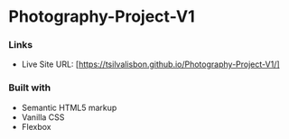 # Photography-Project-V1 

### Links
- Live Site URL: [https://tsilvalisbon.github.io/Photography-Project-V1/]

### Built with

- Semantic HTML5 markup
- Vanilla CSS
- Flexbox
